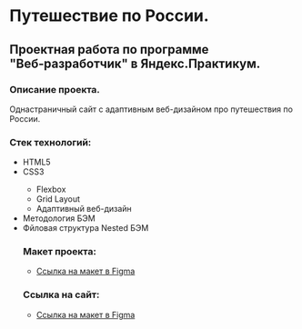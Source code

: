 # Путешествие по России.
## Проектная работа по программе "Веб‑разработчик" в Яндекс.Практикум.

### Описание проекта.
Однастраничный сайт с адаптивным веб-дизайном про путешествия по России.

### Стек технологий:
<ul>
  <li>HTML5</li>
  <li>CSS3</li>
  <ul>
    <li>Flexbox</li>
    <li>Grid Layout</li>
    <li>Адаптивный веб-дизайн</li>
    </ul>
  <li>Методология БЭМ</li>
  <li>Фйловая структура Nested БЭМ</li>
  

    


### Макет проекта:
* [Ссылка на макет в Figma](https://www.figma.com/file/5S2WSbEFL6awjVWJ0NWL8Q/Sprint-3_-Russia-_-desktop-mobile?node-id=28503%3A0)

### Ссылка на сайт:
* [Ссылка на макет в Figma](https://leshafun.github.io/russian-travel/)